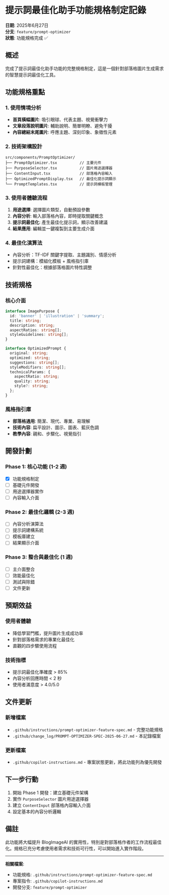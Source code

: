 # 提示詞最佳化助手功能規格制定記錄

**日期**: 2025年6月27日  
**分支**: `feature/prompt-optimizer`  
**狀態**: 功能規格完成 ✅

## 概述
完成了提示詞最佳化助手功能的完整規格制定，這是一個針對部落格圖片生成需求的智慧提示詞最佳化工具。

## 功能規格重點

### 1. 使用情境分析
- **首頁橫幅圖片**: 吸引眼球、代表主題、視覺衝擊力
- **文章段落說明圖片**: 輔助說明、簡單明瞭、避免干擾
- **內容總結末尾圖片**: 呼應主題、深刻印象、象徵性元素

### 2. 技術架構設計
```
src/components/PromptOptimizer/
├── PromptOptimizer.tsx          // 主要元件
├── PurposeSelector.tsx          // 圖片用途選擇器
├── ContentInput.tsx             // 部落格內容輸入
├── OptimizedPromptDisplay.tsx   // 最佳化提示詞顯示
└── PromptTemplates.tsx          // 提示詞模板管理
```

### 3. 使用者體驗流程
1. **用途選擇**: 選擇圖片類型，自動預設參數
2. **內容分析**: 輸入部落格內容，即時提取關鍵概念
3. **提示詞最佳化**: 產生最佳化提示詞，顯示改善建議
4. **結果應用**: 編輯並一鍵複製到主要生成介面

### 4. 最佳化演算法
- 內容分析：TF-IDF 關鍵字提取、主題識別、情感分析
- 提示詞建構：模組化模板 + 風格指引庫
- 針對性最佳化：根據部落格圖片特性調整

## 技術規格

### 核心介面
```typescript
interface ImagePurpose {
  id: 'banner' | 'illustration' | 'summary';
  title: string;
  description: string;
  aspectRatios: string[];
  styleGuidelines: string[];
}

interface OptimizedPrompt {
  original: string;
  optimized: string;
  suggestions: string[];
  styleModifiers: string[];
  technicalParams: {
    aspectRatio: string;
    quality: string;
    style?: string;
  };
}
```

### 風格指引庫
- **部落格通用**: 簡潔、現代、專業、易理解
- **技術內容**: 扁平設計、圖示、圖表、藍灰色調
- **教學內容**: 親和、步驟化、視覺指引

## 開發計劃

### Phase 1: 核心功能 (1-2 週)
- [x] 功能規格制定
- [ ] 基礎元件開發
- [ ] 用途選擇器實作
- [ ] 內容輸入介面

### Phase 2: 最佳化邏輯 (2-3 週)
- [ ] 內容分析演算法
- [ ] 提示詞建構系統
- [ ] 模板庫建立
- [ ] 結果顯示介面

### Phase 3: 整合與最佳化 (1 週)
- [ ] 主介面整合
- [ ] 效能最佳化
- [ ] 測試與除錯
- [ ] 文件更新

## 預期效益

### 使用者體驗
- 降低學習門檻，提升圖片生成成功率
- 針對部落格需求的專業化最佳化
- 直觀的四步驟使用流程

### 技術指標
- 提示詞最佳化準確度 > 85%
- 內容分析回應時間 < 2 秒
- 使用者滿意度 > 4.0/5.0

## 文件更新

### 新增檔案
- `.github/instructions/prompt-optimizer-feature-spec.md` - 完整功能規格
- `.github/change_log/PROMPT-OPTIMIZER-SPEC-2025-06-27.md` - 本記錄檔案

### 更新檔案  
- `.github/copilot-instructions.md` - 專案狀態更新，將此功能列為優先開發

## 下一步行動
1. 開始 Phase 1 開發：建立基礎元件架構
2. 實作 `PurposeSelector` 圖片用途選擇器
3. 建立 `ContentInput` 部落格內容輸入介面
4. 設定基本的內容分析邏輯

## 備註
此功能將大幅提升 BlogImageAI 的實用性，特別是對部落格作者的工作流程最佳化。規格已充分考慮使用者需求和技術可行性，可以開始進入實作階段。

---

**相關檔案**:
- 功能規格: `.github/instructions/prompt-optimizer-feature-spec.md`
- 專案指令: `.github/copilot-instructions.md`
- 開發分支: `feature/prompt-optimizer`
